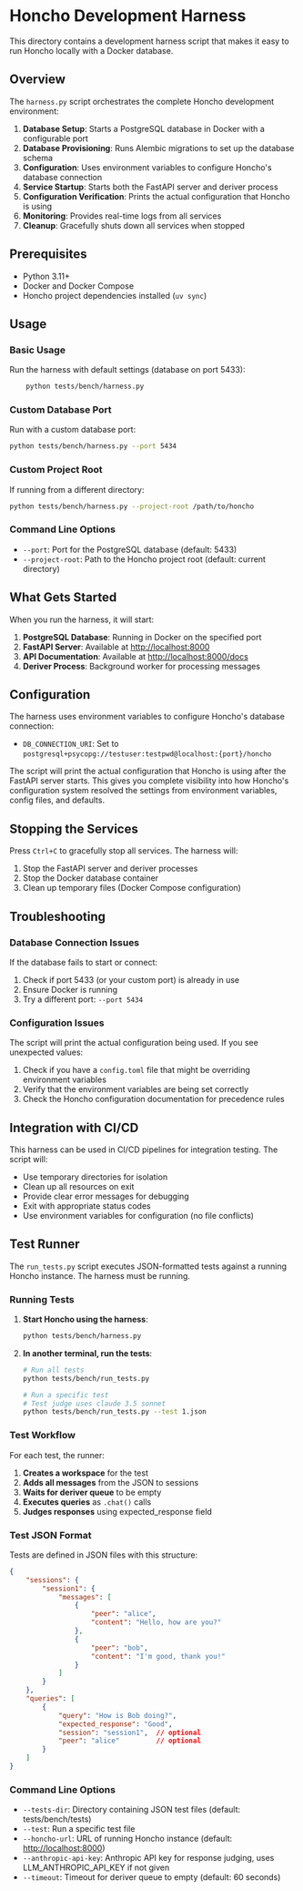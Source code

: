 # Honcho Development Harness

This directory contains a development harness script that makes it easy to run Honcho locally with a Docker database.

## Overview

The `harness.py` script orchestrates the complete Honcho development environment:

1. **Database Setup**: Starts a PostgreSQL database in Docker with a configurable port
2. **Database Provisioning**: Runs Alembic migrations to set up the database schema
3. **Configuration**: Uses environment variables to configure Honcho's database connection
4. **Service Startup**: Starts both the FastAPI server and deriver process
5. **Configuration Verification**: Prints the actual configuration that Honcho is using
6. **Monitoring**: Provides real-time logs from all services
7. **Cleanup**: Gracefully shuts down all services when stopped

## Prerequisites

- Python 3.11+
- Docker and Docker Compose
- Honcho project dependencies installed (`uv sync`)

## Usage

### Basic Usage

Run the harness with default settings (database on port 5433):

```bash
    python tests/bench/harness.py
```

### Custom Database Port

Run with a custom database port:

```bash
python tests/bench/harness.py --port 5434
```

### Custom Project Root

If running from a different directory:

```bash
python tests/bench/harness.py --project-root /path/to/honcho
```

### Command Line Options

- `--port`: Port for the PostgreSQL database (default: 5433)
- `--project-root`: Path to the Honcho project root (default: current directory)

## What Gets Started

When you run the harness, it will start:

1. **PostgreSQL Database**: Running in Docker on the specified port
2. **FastAPI Server**: Available at <http://localhost:8000>
3. **API Documentation**: Available at <http://localhost:8000/docs>
4. **Deriver Process**: Background worker for processing messages

## Configuration

The harness uses environment variables to configure Honcho's database connection:

- `DB_CONNECTION_URI`: Set to `postgresql+psycopg://testuser:testpwd@localhost:{port}/honcho`

The script will print the actual configuration that Honcho is using after the FastAPI server starts. This gives you complete visibility into how Honcho's configuration system resolved the settings from environment variables, config files, and defaults.

## Stopping the Services

Press `Ctrl+C` to gracefully stop all services. The harness will:

1. Stop the FastAPI server and deriver processes
2. Stop the Docker database container
3. Clean up temporary files (Docker Compose configuration)

## Troubleshooting

### Database Connection Issues

If the database fails to start or connect:

1. Check if port 5433 (or your custom port) is already in use
2. Ensure Docker is running
3. Try a different port: `--port 5434`

### Configuration Issues

The script will print the actual configuration being used. If you see unexpected values:

1. Check if you have a `config.toml` file that might be overriding environment variables
2. Verify that the environment variables are being set correctly
3. Check the Honcho configuration documentation for precedence rules

## Integration with CI/CD

This harness can be used in CI/CD pipelines for integration testing. The script will:

- Use temporary directories for isolation
- Clean up all resources on exit
- Provide clear error messages for debugging
- Exit with appropriate status codes
- Use environment variables for configuration (no file conflicts)

## Test Runner

The `run_tests.py` script executes JSON-formatted tests against a running Honcho instance. The harness must be running.

### Running Tests

1. **Start Honcho using the harness**:

   ```bash
   python tests/bench/harness.py
   ```

2. **In another terminal, run the tests**:

   ```bash
   # Run all tests
   python tests/bench/run_tests.py

   # Run a specific test
   # Test judge uses claude 3.5 sonnet
   python tests/bench/run_tests.py --test 1.json
   ```

### Test Workflow

For each test, the runner:

1. **Creates a workspace** for the test
2. **Adds all messages** from the JSON to sessions
3. **Waits for deriver queue** to be empty
4. **Executes queries** as `.chat()` calls
5. **Judges responses** using expected_response field

### Test JSON Format

Tests are defined in JSON files with this structure:

```json
{
    "sessions": {
        "session1": {
            "messages": [
                {
                    "peer": "alice",
                    "content": "Hello, how are you?"
                },
                {
                    "peer": "bob",
                    "content": "I'm good, thank you!"
                }
            ]
        }
    },
    "queries": [
        {
            "query": "How is Bob doing?",
            "expected_response": "Good",
            "session": "session1",  // optional
            "peer": "alice"         // optional
        }
    ]
}
```

### Command Line Options

- `--tests-dir`: Directory containing JSON test files (default: tests/bench/tests)
- `--test`: Run a specific test file
- `--honcho-url`: URL of running Honcho instance (default: <http://localhost:8000>)
- `--anthropic-api-key`: Anthropic API key for response judging, uses LLM_ANTHROPIC_API_KEY if not given
- `--timeout`: Timeout for deriver queue to empty (default: 60 seconds)
